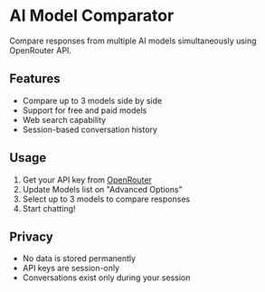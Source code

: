 # AI Model Comparator

Compare responses from multiple AI models simultaneously using OpenRouter API.

## Features
- Compare up to 3 models side by side
- Support for free and paid models
- Web search capability
- Session-based conversation history

## Usage
1. Get your API key from [OpenRouter](https://openrouter.ai/keys)
2. Update Models list on "Advanced Options"
3. Select up to 3 models to compare responses
4. Start chatting!

## Privacy
- No data is stored permanently
- API keys are session-only
- Conversations exist only during your session

